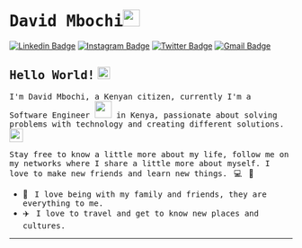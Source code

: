 # <samp>David Mbochi</samp><img src="https://github.com/davidmbochi/assets/blob/main/mario_hello_big.gif" width="30px">

[![Linkedin Badge](https://img.shields.io/badge/LinkedIn-%230077B5.svg?&style=flat-square&logo=linkedin&logoColor=white&color=071A2C&link=https://www.linkedin.com/in/david-mbochi-1a1b92185/)](https://www.linkedin.com/in/david-mbochi-1a1b92185/)
[![Instagram Badge](https://img.shields.io/badge/Instagram-%23E4405F.svg?&style=flat-square&logo=instagram&logoColor=white&color=071A2C&link=https://www.instagram.com/njongembochi)](https://www.instagram.com/njongembochi)
[![Twitter Badge](https://img.shields.io/badge/Twitter-%231877F2.svg?&style=flat-square&logo=twitter&logoColor=white&color=071A2C&link=https://twitter.com/mupezzuol)](https://twitter.com/mupezzuol)
[![Gmail Badge](https://img.shields.io/badge/Gmail-%231877F2.svg?&style=flat-square&logo=gmail&logoColor=white&color=071A2C&link=mailto:davidmbochi97@gmail.com)](mailto:davidmbochi97@gmail.com)

## <samp>Hello World!</samp> <img src="https://github.com/davidmbochi/assets/blob/main/earth.gif" width="22px">

<samp>I'm David Mbochi, a Kenyan citizen, currently I'm a Software Engineer <img src="https://github.com/davidmbochi/assets/blob/main/developer.gif" width="30px"> in Kenya, passionate about solving problems with technology and creating different solutions.</samp><img src="https://media.giphy.com/media/WUlplcMpOCEmTGBtBW/giphy.gif" width="24">

<samp>Stay free to know a little more about my life, follow me on my networks where I share a little more about myself. I love to make new friends and learn new things.</samp> &nbsp; 💻 &nbsp; 🚀

- 🏡 &nbsp; <samp>I love being with my family and friends, they are everything to me.</samp>
- ✈️ &nbsp; <samp>I love to travel and get to know new places and cultures.</samp>
---
